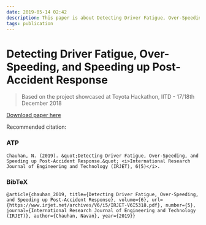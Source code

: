 ```yaml
---
date: 2019-05-14 02:42
description: This paper is about Detecting Driver Fatigue, Over-Speeding, and Speeding up Post-Accident Response.
tags: publication
---
```


# Detecting Driver Fatigue, Over-Speeding, and Speeding up Post-Accident Response


> Based on the project showcased at Toyota Hackathon, IITD - 17/18th December 2018

[Download paper here](https://www.irjet.net/archives/V6/i5/IRJET-V6I5318.pdf)

Recommended citation:

### ATP
```
Chauhan, N. (2019). &quot;Detecting Driver Fatigue, Over-Speeding, and Speeding up Post-Accident Response.&quot; <i>International Research Journal of Engineering and Technology (IRJET), 6(5)</i>.
```
### BibTeX
```
@article{chauhan_2019, title={Detecting Driver Fatigue, Over-Speeding, and Speeding up Post-Accident Response}, volume={6}, url={https://www.irjet.net/archives/V6/i5/IRJET-V6I5318.pdf}, number={5}, journal={International Research Journal of Engineering and Technology (IRJET)}, author={Chauhan, Navan}, year={2019}}
```
